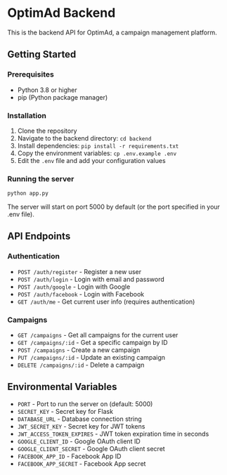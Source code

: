 
# OptimAd Backend

This is the backend API for OptimAd, a campaign management platform.

## Getting Started

### Prerequisites

- Python 3.8 or higher
- pip (Python package manager)

### Installation

1. Clone the repository
2. Navigate to the backend directory: `cd backend`
3. Install dependencies: `pip install -r requirements.txt`
4. Copy the environment variables: `cp .env.example .env`
5. Edit the `.env` file and add your configuration values

### Running the server

```bash
python app.py
```

The server will start on port 5000 by default (or the port specified in your .env file).

## API Endpoints

### Authentication

- `POST /auth/register` - Register a new user
- `POST /auth/login` - Login with email and password
- `POST /auth/google` - Login with Google
- `POST /auth/facebook` - Login with Facebook
- `GET /auth/me` - Get current user info (requires authentication)

### Campaigns

- `GET /campaigns` - Get all campaigns for the current user
- `GET /campaigns/:id` - Get a specific campaign by ID
- `POST /campaigns` - Create a new campaign
- `PUT /campaigns/:id` - Update an existing campaign
- `DELETE /campaigns/:id` - Delete a campaign

## Environmental Variables

- `PORT` - Port to run the server on (default: 5000)
- `SECRET_KEY` - Secret key for Flask
- `DATABASE_URL` - Database connection string
- `JWT_SECRET_KEY` - Secret key for JWT tokens
- `JWT_ACCESS_TOKEN_EXPIRES` - JWT token expiration time in seconds
- `GOOGLE_CLIENT_ID` - Google OAuth client ID
- `GOOGLE_CLIENT_SECRET` - Google OAuth client secret
- `FACEBOOK_APP_ID` - Facebook App ID
- `FACEBOOK_APP_SECRET` - Facebook App secret
